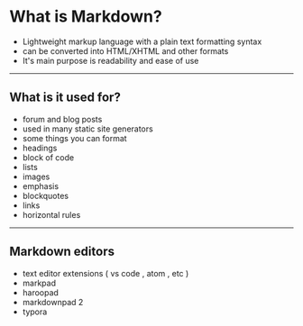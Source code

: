# What is Markdown?
* Lightweight markup language with a plain text formatting syntax
* can be converted into HTML/XHTML and other formats
* It's main purpose is readability and ease of use
---
## What is it used for?
* forum and blog posts
* used in many static site generators
* some things you can format
* headings 
* block of code
* lists
* images
* emphasis
* blockquotes
* links
* horizontal rules
---
## Markdown editors 
* text editor extensions ( vs code , atom , etc )
* markpad
* haroopad
* markdownpad 2
* typora
